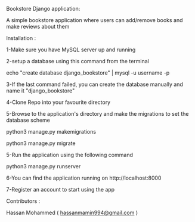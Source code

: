 Bookstore Django application:

A simple bookstore application where users can add/remove books and make reviews about them

Installation :

1-Make sure you have MySQL server up and running

2-setup a database using this command from the terminal

echo "create database django_bookstore" | mysql -u username -p

3-If the last command failed, you can create the database manually and name it "django_bookstore"

4-Clone Repo into your favourite directory

5-Browse to the application's directory and make the migrations to set the database scheme

python3 manage.py makemigrations

python3 manage.py migrate

5-Run the application using the following command

python3 manage.py runserver

6-You can find the application running on http://localhost:8000

7-Register an account to start using the app

Contributors :

Hassan Mohammed ( hassanmamin994@gmail.com )
